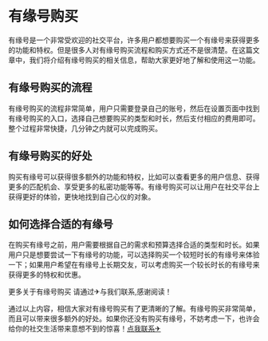 # 有缘号购买

有缘号是一个非常受欢迎的社交平台，许多用户都想要购买一个有缘号来获得更多的功能和特权。但是很多人对有缘号购买流程和购买方式还不是很清楚。在这篇文章中，我们将介绍有缘号购买的相关信息，帮助大家更好地了解和使用这一功能。

## 有缘号购买的流程

有缘号购买的流程非常简单，用户只需要登录自己的账号，然后在设置页面中找到有缘号购买的入口，选择自己想要购买的类型和时长，然后支付相应的费用即可。整个过程非常快捷，几分钟之内就可以完成购买。

## 有缘号购买的好处

购买有缘号可以获得很多额外的功能和特权，比如可以查看更多的用户信息、获得更多的匹配机会、享受更多的私密功能等等。有缘号购买可以让用户在社交平台上获得更好的体验，更快地找到自己心仪的对象。

## 如何选择合适的有缘号

在购买有缘号之前，用户需要根据自己的需求和预算选择合适的类型和时长。如果用户只是想要尝试一下有缘号的功能，可以选择购买一个较短时长的有缘号来体验一下；如果用户希望在有缘号上长期交友，可以考虑购买一个较长时长的有缘号来获得更多的特权和优惠。

更多关于有缘号购买 请通过✈与我们联系,感谢阅读！

通过以上内容，相信大家对有缘号购买有了更清晰的了解。有缘号购买非常简单，而且可以带来很多额外的好处。如果你还没有购买有缘号，不妨考虑一下，也许会给你的社交生活带来意想不到的惊喜！[点我联系✈](https://en.k02.cc)